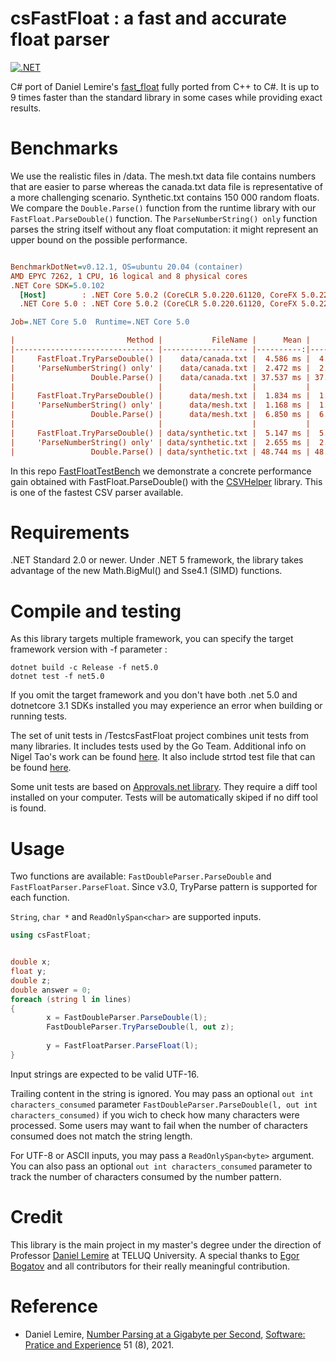 # csFastFloat : a fast and accurate float parser
[![.NET](https://github.com/CarlVerret/csFastFloat/actions/workflows/dotnet.yml/badge.svg)](https://github.com/CarlVerret/csFastFloat/actions/workflows/dotnet.yml)

C# port of Daniel Lemire's [fast_float](https://github.com/fastfloat/fast_float)  fully ported from C++ to C#. It is up to 9 times faster than the standard library in some cases while providing exact results.



# Benchmarks

We use the realistic files  in /data. The mesh.txt data file contains numbers that are easier to parse whereas the canada.txt data file is representative of a more challenging scenario.  Synthetic.txt contains 150 000 random floats. We compare  the `Double.Parse()` function from the runtime library with our `FastFloat.ParseDouble()` function. The `ParseNumberString() only` function parses the string itself without any float computation: it might represent an upper bound on the possible performance.


``` ini

BenchmarkDotNet=v0.12.1, OS=ubuntu 20.04 (container)
AMD EPYC 7262, 1 CPU, 16 logical and 8 physical cores
.NET Core SDK=5.0.102
  [Host]        : .NET Core 5.0.2 (CoreCLR 5.0.220.61120, CoreFX 5.0.220.61120), X64 RyuJIT
  .NET Core 5.0 : .NET Core 5.0.2 (CoreCLR 5.0.220.61120, CoreFX 5.0.220.61120), X64 RyuJIT

Job=.NET Core 5.0  Runtime=.NET Core 5.0

|                         Method |           FileName |      Mean |       Min | Ratio | MFloat/s |     MB/s |
|------------------------------- |------------------- |----------:|----------:|------:|---------:|---------:|
|     FastFloat.TryParseDouble() |    data/canada.txt |  4.586 ms |  4.559 ms |  0.12 |    24.38 |   458.00 |
|     'ParseNumberString() only' |    data/canada.txt |  2.472 ms |  2.411 ms |  0.07 |    46.10 |   866.13 |
|                 Double.Parse() |    data/canada.txt | 37.537 ms | 37.159 ms |  1.00 |     2.99 |    56.19 |
|                                |                    |           |           |       |          |          |
|     FastFloat.TryParseDouble() |      data/mesh.txt |  1.834 ms |  1.834 ms |  0.27 |    39.81 |   338.05 |
|     'ParseNumberString() only' |      data/mesh.txt |  1.168 ms |  1.164 ms |  0.17 |    62.71 |   532.43 |
|                 Double.Parse() |      data/mesh.txt |  6.850 ms |  6.788 ms |  1.00 |    10.76 |    91.34 |
|                                |                    |           |           |       |          |          |
|     FastFloat.TryParseDouble() | data/synthetic.txt |  5.147 ms |  5.118 ms |  0.11 |    29.31 |   551.44 |
|     'ParseNumberString() only' | data/synthetic.txt |  2.655 ms |  2.653 ms |  0.05 |    56.54 |  1063.78 |
|                 Double.Parse() | data/synthetic.txt | 48.744 ms | 48.283 ms |  1.00 |     3.11 |    58.45 |

```

In this repo [FastFloatTestBench](https://github.com/CarlVerret/FastFloatTestBench) we demonstrate a concrete performance gain obtained with FastFloat.ParseDouble() with the [CSVHelper](https://github.com/JoshClose/CsvHelper) library.  This is one of the fastest CSV parser available.



# Requirements

.NET Standard 2.0 or newer. Under .NET 5 framework, the library takes advantage of the new Math.BigMul() and Sse4.1 (SIMD) functions.

# Compile and testing

As this library targets multiple framework, you can specify the target framework version with -f parameter :

``` command line
dotnet build -c Release -f net5.0
dotnet test -f net5.0

```
If you omit the target framework and you don't have both .net 5.0 and dotnetcore 3.1 SDKs installed you may experience an error when building or running tests.

The set of unit tests in /TestcsFastFloat project combines unit tests from many libraries.  It includes tests used by the Go Team.
Additional info on Nigel Tao's work can be found [here](https://nigeltao.github.io/blog/2020/eisel-lemire.html#testing).  It also include strtod test file that can be found [here](https://github.com/ahrvoje/numerics/blob/master/strtod/strtod_tests.toml).




Some unit tests are based on [Approvals.net library](https://github.com/approvals/ApprovalTests.Net).  They require a diff tool installed on your computer.  Tests will be automatically skiped if no diff tool is found.


# Usage

Two functions are available: `FastDoubleParser.ParseDouble` and `FastFloatParser.ParseFloat`. Since v3.0, TryParse pattern is supported for each function.

`String`, `char *`  and `ReadOnlySpan<char>` are supported inputs.

```C#
using csFastFloat;


double x;
float y;
double z;
double answer = 0;
foreach (string l in lines)
{
        x = FastDoubleParser.ParseDouble(l);
        FastDoubleParser.TryParseDouble(l, out z);
        
        y = FastFloatParser.ParseFloat(l);
}
```

Input strings are expected to be valid UTF-16.

Trailing content in the string is ignored.  You may pass an optional `out int characters_consumed` parameter
`FastDoubleParser.ParseDouble(l, out int characters_consumed)` if you wich to check how many characters were processed. Some users may want to fail when the number of characters consumed does not match the string length.


For UTF-8 or ASCII inputs, you may pass a `ReadOnlySpan<byte>` argument. You can also pass
an optional `out int characters_consumed` parameter to track the number of characters consumed
by the number pattern.




# Credit
This library is the main project in my master's degree under the direction of Professor [Daniel Lemire](https://github.com/lemire) at TELUQ University.
A special thanks to [Egor Bogatov](https://github.com/EgorBo) and all contributors for their really meaningful contribution.

# Reference

- Daniel Lemire, [Number Parsing at a Gigabyte per Second](https://arxiv.org/abs/2101.11408), [Software: Pratice and Experience](https://onlinelibrary.wiley.com/doi/10.1002/spe.2984) 51 (8), 2021.
